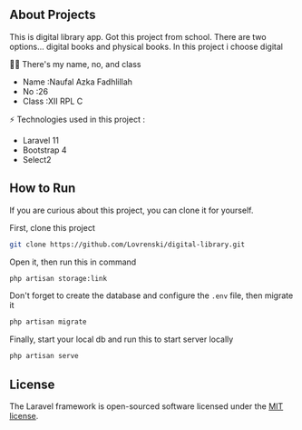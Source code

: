 ## About Projects
<p>This is digital library app. Got this project from school. There are two options... digital books and physical books. In this project i choose digital</p>
<p>🙇‍♂️ There's my name, no, and class</p>
<ul>
    <li><td>Name :</td><td>Naufal Azka Fadhlillah</td></li>
    <li><td>No :</td><td>26</td></li>
    <li><td>Class :</td><td>XII RPL C</td></li>
</ul>
<p>⚡ Technologies used in this project :</p>
<ul>
    <li>Laravel 11</li>
    <li>Bootstrap 4</li>
    <li>Select2</li>
</ul>

## How to Run
<p>If you are curious about this project, you can clone it for yourself.</p>
<p>First, clone this project</p>

```bash
git clone https://github.com/Lovrenski/digital-library.git
```
<p>Open it, then run this in command</p>

```bash
php artisan storage:link
```

<p>Don't forget to create the database and configure the <code>.env</code> file, then migrate it</p>

```bash
php artisan migrate
```

<p>Finally, start your local db and run this to start server locally</p>

```bash
php artisan serve
```

## License

The Laravel framework is open-sourced software licensed under the [MIT license](https://opensource.org/licenses/MIT).
